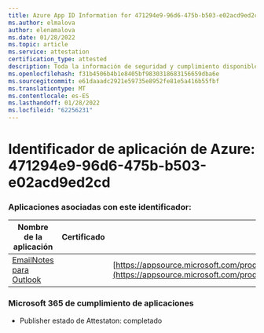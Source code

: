 ```yaml
---
title: Azure App ID Information for 471294e9-96d6-475b-b503-e02acd9ed2cd
ms.author: elmalova
author: elenamalova
ms.date: 01/28/2022
ms.topic: article
ms.service: attestation
certification_type: attested
description: Toda la información de seguridad y cumplimiento disponible para 471294e9-96d6-475b-b503-e02acd9ed2cd.
ms.openlocfilehash: f31b4506b4b1e8405bf9830318683156659dba6e
ms.sourcegitcommit: e61daaadc2921e59735e8952fe81e5a416b55fbf
ms.translationtype: MT
ms.contentlocale: es-ES
ms.lasthandoff: 01/28/2022
ms.locfileid: "62256231"
---
```

# <a name="azure-app-id-471294e9-96d6-475b-b503-e02acd9ed2cd"></a>Identificador de aplicación de Azure: 471294e9-96d6-475b-b503-e02acd9ed2cd


### <a name="apps-associated-with-this-id"></a>Aplicaciones asociadas con este identificador:
| **Nombre de la aplicación** | **Certificado** | **Ver en AppSource** |
|--------------|---------------|-----------------------|
| [EmailNotes para Outlook](https://docs.microsoft.com/microsoft-365-app-certification/forward/standsssouthpacificltd1581455821226.emailnotes) |  | [https://appsource.microsoft.com/product/office/standsssouthpacificltd1581455821226.emailnotes](https://appsource.microsoft.com/product/office/standsssouthpacificltd1581455821226.emailnotes) |

### <a name="microsoft-365-app-compliance-status"></a>Microsoft 365 de cumplimiento de aplicaciones
- Publisher estado de Attestaton: completado
